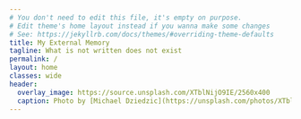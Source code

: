 ```yaml
---
# You don't need to edit this file, it's empty on purpose.
# Edit theme's home layout instead if you wanna make some changes
# See: https://jekyllrb.com/docs/themes/#overriding-theme-defaults
title: My External Memory
tagline: What is not written does not exist
permalink: /
layout: home
classes: wide
header:
  overlay_image: https://source.unsplash.com/XTblNijO9IE/2560x400
  caption: Photo by [Michael Dziedzic](https://unsplash.com/photos/XTblNijO9IE) on [Unsplash](https://unsplash.com)
---
```

